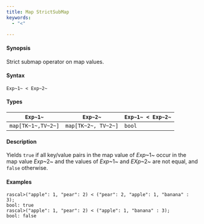 ```yaml
---
title: Map StrictSubMap
keywords:
  - "<"

---
```


#### Synopsis

Strict submap operator on map values.

#### Syntax

`Exp~1~ < Exp~2~`

#### Types

| `Exp~1~`            |  `Exp~2~`             | `Exp~1~ < Exp~2~`  |
| --- | --- | --- |
| `map[TK~1~,TV~2~]` |  `map[TK~2~, TV~2~]` | `bool`                |


#### Description

Yields `true` if all key/value pairs in the map value of _Exp_~1~ occur in the map value _Exp_~2~
and the values of _Exp_~1~ and _EXp_~2~ are not equal, and `false` otherwise.

#### Examples


```rascal-shell 
rascal>("apple": 1, "pear": 2) < ("pear": 2, "apple": 1, "banana" : 3);
bool: true
rascal>("apple": 1, "pear": 2) < ("apple": 1, "banana" : 3);
bool: false
```



